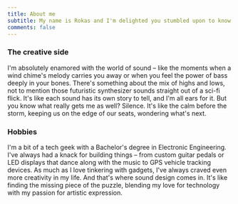 ```yaml
---
title: About me
subtitle: My name is Rokas and I'm delighted you stumbled upon to know a bit about me!
comments: false
---
```



### The creative side
I'm absolutely enamored with the world of sound – like the moments when a wind chime's melody carries you away or when you feel the power of bass deeply in your bones. There's something about the mix of highs and lows, not to mention those futuristic synthesizer sounds straight out of a sci-fi flick. It's like each sound has its own story to tell, and I'm all ears for it. But you know what really gets me as well? Silence. It's like the calm before the storm, keeping us on the edge of our seats, wondering what's next.
<br>
### Hobbies
I'm a bit of a tech geek with a Bachelor's degree in Electronic Engineering. I've always had a knack for building things – from custom guitar pedals or LED displays that dance along with the music to GPS vehicle tracking devices. As much as I love tinkering with gadgets, I've always craved even more creativity in my life. And that's where sound design comes in. It's like finding the missing piece of the puzzle, blending my love for technology with my passion for artistic expression.